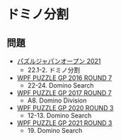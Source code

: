 # ドミノ分割

## 問題
- [パズルジャパンオープン 2021](../questions/jwpc2021.md)
	- 22.1-2. ドミノ分割
- [WPF PUZZLE GP 2016 ROUND 7](../questions/wpfpgp2016-7.md)
	- 22-24. Domino Search
- [WPF PUZZLE GP 2017 ROUND 7](../questions/wpfpgp2017-7.md)
	- A8. Domino Division
- [WPF PUZZLE GP 2020 ROUND 3](../questions/wpfpgp2020-3.md)
	- 12-13. Domino Search
- [WPF PUZZLE GP 2021 ROUND 3](../questions/wpfpgp2021-3.md)
	- 19\. Domino Search
